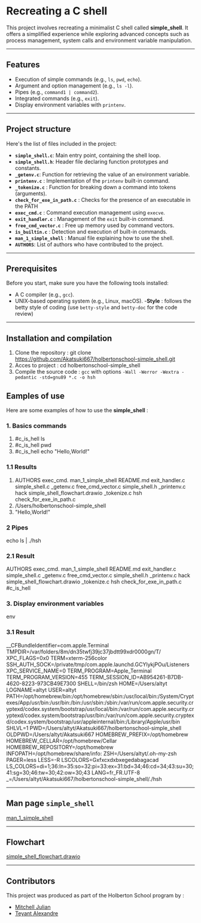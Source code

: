 # Recreating a C shell

This project involves recreating a minimalist C shell called **simple_shell**. It offers a simplified experience while exploring advanced concepts such as process management, system calls and environment variable manipulation.

---

## Features

- Execution of simple commands (e.g., `ls`, `pwd`, `echo`).
- Argument and option management (e.g., `ls -l`).
- Pipes (e.g., `command1 | command2`).
- Integrated commands (e.g., `exit`).
- Display environment variables with `printenv`.

---

## Project structure

Here's the list of files included in the project:

- **`simple_shell.c`**: Main entry point, containing the shell loop.
- **`simple_shell.h`**: Header file declaring function prototypes and constants.
- **`_getenv.c`**: Function for retrieving the value of an environment variable.
- **`printenv.c`** : Implementation of the `printenv` built-in command.
- **`_tokenize.c`** : Function for breaking down a command into tokens (arguments).
- **`check_for_exe_in_path.c`** : Checks for the presence of an executable in the PATH
- **`exec_cmd.c`** : Command execution management using `execve`.
- **`exit_handler.c`** : Management of the `exit` built-in command.
- **`free_cmd_vector.c`** : Free up memory used by command vectors.
- **`is_builtin.c`** : Detection and execution of built-in commands.
- **`man_1_simple_shell`** : Manual file explaining how to use the shell.
- **`AUTHORS`**: List of authors who have contributed to the project.

---

## Prerequisites

Before you start, make sure you have the following tools installed:

- A C compiler (e.g., `gcc`).
- UNIX-based operating system (e.g., Linux, macOS).
-**Style** : follows the betty style of coding (use `betty-style` and `betty-doc` for the code review)

---

## Installation and compilation
1. Clone the repository :
git clone https://github.com/Akatsuki667/holbertonschool-simple_shell.git
2. Acces to project : 
cd holbertonschool-simple_shell
3. Compile the source code :
`gcc` with options `-Wall -Werror -Wextra -pedantic -std=gnu89 *.c -o hsh`

## Eamples of use
Here are some examples of how to use the **simple_shell** :

### 1. Basics commands
1. #c_is_hell ls
2. #c_is_hell pwd
3. #c_is_hell echo "Hello,World!"
### 1.1 Results
1. AUTHORS                  exec_cmd.          man_1_simple_shell
   README.md                exit_handler.c     simple_shell.c
   _getenv.c                free_cmd_vector.c  simple_shell.h
   _printenv.c              hack               simple_shell_flowchart.drawio
   _tokenize.c              hsh
   check_for_exe_in_path.c
2. /Users/holbertonschool-simple_shell
3. "Hello,World!"
### 2 Pipes
echo ls | ./hsh
### 2.1 Result
   AUTHORS                  exec_cmd.          man_1_simple_shell
   README.md                exit_handler.c     simple_shell.c
   _getenv.c                free_cmd_vector.c  simple_shell.h
   _printenv.c              hack               simple_shell_flowchart.drawio
   _tokenize.c              hsh
   check_for_exe_in_path.c
   #c_is_hell
### 3. Display environment variables
env
### 3.1 Result
__CFBundleIdentifier=com.apple.Terminal
TMPDIR=/var/folders/8m/dn35twfj39jc37jbdtt99xdr0000gn/T/
XPC_FLAGS=0x0
TERM=xterm-256color
SSH_AUTH_SOCK=/private/tmp/com.apple.launchd.GCYlykjPOu/Listeners
XPC_SERVICE_NAME=0
TERM_PROGRAM=Apple_Terminal
TERM_PROGRAM_VERSION=455
TERM_SESSION_ID=AB954261-B7DB-4620-8223-973CB49E7300
SHELL=/bin/zsh
HOME=/Users/altyt
LOGNAME=altyt
USER=altyt
PATH=/opt/homebrew/bin:/opt/homebrew/sbin:/usr/local/bin:/System/Cryptexes/App/usr/bin:/usr/bin:/bin:/usr/sbin:/sbin:/var/run/com.apple.security.cryptexd/codex.system/bootstrap/usr/local/bin:/var/run/com.apple.security.cryptexd/codex.system/bootstrap/usr/bin:/var/run/com.apple.security.cryptexd/codex.system/bootstrap/usr/appleinternal/bin:/Library/Apple/usr/bin
SHLVL=1
PWD=/Users/altyt/Akatsuki667/holbertonschool-simple_shell
OLDPWD=/Users/altyt/Akatsuki667
HOMEBREW_PREFIX=/opt/homebrew
HOMEBREW_CELLAR=/opt/homebrew/Cellar
HOMEBREW_REPOSITORY=/opt/homebrew
INFOPATH=/opt/homebrew/share/info:
ZSH=/Users/altyt/.oh-my-zsh
PAGER=less
LESS=-R
LSCOLORS=Gxfxcxdxbxegedabagacad
LS_COLORS=di=1;36:ln=35:so=32:pi=33:ex=31:bd=34;46:cd=34;43:su=30;41:sg=30;46:tw=30;42:ow=30;43
LANG=fr_FR.UTF-8
_=/Users/altyt/Akatsuki667/holbertonschool-simple_shell/./hsh

---

## Man page `simple_shell`
[man_1_simple_shell](man_1_simple_shell)

---

## Flowchart
[simple_shell_flowchart.drawio](https://app.diagrams.net/#HAkatsuki667%2Fholbertonschool-simple_shell%2Fmain%2Fsimple[…]chart.drawio#%7B%22pageId%22%3A%2294cD6ZTa3Vw65mxtf7fP%22%7D)

---

## Contributors
This project was produced as part of the Holberton School program by :
- [Mitchell Julian](https://github.com/jmitchell35)
- [Teyant Alexandre](https://github.com/Akatsuki667)
